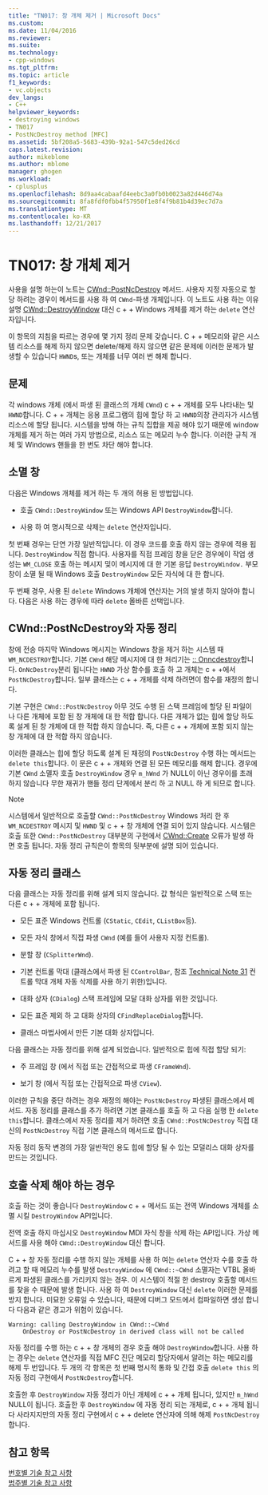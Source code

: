 ```yaml
---
title: "TN017: 창 개체 제거 | Microsoft Docs"
ms.custom: 
ms.date: 11/04/2016
ms.reviewer: 
ms.suite: 
ms.technology:
- cpp-windows
ms.tgt_pltfrm: 
ms.topic: article
f1_keywords:
- vc.objects
dev_langs:
- C++
helpviewer_keywords:
- destroying windows
- TN017
- PostNcDestroy method [MFC]
ms.assetid: 5bf208a5-5683-439b-92a1-547c5ded26cd
caps.latest.revision: 
author: mikeblome
ms.author: mblome
manager: ghogen
ms.workload:
- cplusplus
ms.openlocfilehash: 8d9aa4cabaafd4eebc3a0fb0b0023a82d446d74a
ms.sourcegitcommit: 8fa8fdf0fbb4f57950f1e8f4f9b81b4d39ec7d7a
ms.translationtype: MT
ms.contentlocale: ko-KR
ms.lasthandoff: 12/21/2017
---
```

# <a name="tn017-destroying-window-objects"></a>TN017: 창 개체 제거
사용을 설명 하는이 노트는 [CWnd::PostNcDestroy](../mfc/reference/cwnd-class.md#postncdestroy) 메서드. 사용자 지정 자동으로 할당 하려는 경우이 메서드를 사용 하 여 `CWnd`-파생 개체입니다. 이 노트도 사용 하는 이유 설명 [CWnd::DestroyWindow](../mfc/reference/cwnd-class.md#destroywindow) 대신 c + + Windows 개체를 제거 하는 `delete` 연산자입니다.  
  
 이 항목의 지침을 따르는 경우에 몇 가지 정리 문제 갖습니다. C + + 메모리와 같은 시스템 리소스를 해제 하지 않으면 delete/해제 하지 않으면 같은 문제에 이러한 문제가 발생할 수 있습니다 `HWND`s, 또는 개체를 너무 여러 번 해제 합니다.  
  
## <a name="the-problem"></a>문제  
 각 windows 개체 (에서 파생 된 클래스의 개체 `CWnd`) c + + 개체를 모두 나타내는 및 `HWND`합니다. C + + 개체는 응용 프로그램의 힙에 할당 하 고 `HWND`의창 관리자가 시스템 리소스에 할당 됩니다. 시스템을 방해 하는 규칙 집합을 제공 해야 있기 때문에 window 개체를 제거 하는 여러 가지 방법으로, 리소스 또는 메모리 누수 합니다. 이러한 규칙 개체 및 Windows 핸들을 한 번도 차단 해야 합니다.  
  
## <a name="destroying-windows"></a>소멸 창  
 다음은 Windows 개체를 제거 하는 두 개의 허용 된 방법입니다.  
  
-   호출 `CWnd::DestroyWindow` 또는 Windows API `DestroyWindow`합니다.  
  
-   사용 하 여 명시적으로 삭제는 `delete` 연산자입니다.  
  
 첫 번째 경우는 단연 가장 일반적입니다. 이 경우 코드를 호출 하지 않는 경우에 적용 됩니다. `DestroyWindow` 직접 합니다. 사용자를 직접 프레임 창을 닫은 경우에이 작업 생성는 `WM_CLOSE` 호출 하는 메시지 및이 메시지에 대 한 기본 응답 `DestroyWindow.` 부모 창이 소멸 될 때 Windows 호출 `DestroyWindow` 모든 자식에 대 한 합니다.  
  
 두 번째 경우, 사용 된 `delete` Windows 개체에 연산자는 거의 발생 하지 않아야 합니다. 다음은 사용 하는 경우에 따라 `delete` 올바른 선택입니다.  
  
## <a name="auto-cleanup-with-cwndpostncdestroy"></a>CWnd::PostNcDestroy와 자동 정리  
 창에 전송 마지막 Windows 메시지는 Windows 창을 제거 하는 시스템 때 `WM_NCDESTROY`합니다. 기본 `CWnd` 해당 메시지에 대 한 처리기는 [:: Onncdestroy](../mfc/reference/cwnd-class.md#onncdestroy)합니다. `OnNcDestroy`분리 됩니다는 `HWND` 가상 함수를 호출 하 고 개체는 c + +에서 `PostNcDestroy`합니다. 일부 클래스는 c + + 개체를 삭제 하려면이 함수를 재정의 합니다.  
  
 기본 구현은 `CWnd::PostNcDestroy` 아무 것도 수행 된 스택 프레임에 할당 된 파일이 나 다른 개체에 포함 된 창 개체에 대 한 적합 합니다. 다른 개체가 없는 힙에 할당 하도록 설계 된 창 개체에 대 한 적합 하지 않습니다. 즉, 다른 c + + 개체에 포함 되지 않는 창 개체에 대 한 적합 하지 않습니다.  
  
 이러한 클래스는 힙에 할당 하도록 설계 된 재정의 `PostNcDestroy` 수행 하는 메서드는 `delete this`합니다. 이 문은 c + + 개체와 연결 된 모든 메모리를 해제 합니다. 경우에 기본 `CWnd` 소멸자 호출 `DestroyWindow` 경우 `m_hWnd` 가 NULL이 아닌 경우이를 초래 하지 않습니다 무한 재귀가 핸들 정리 단계에서 분리 하 고 NULL 하 게 되므로 합니다.  
  
> [!NOTE]
>  시스템에서 일반적으로 호출할 `CWnd::PostNcDestroy` Windows 처리 한 후 `WM_NCDESTROY` 메시지 및 `HWND` 및 c + + 창 개체에 연결 되어 있지 않습니다. 시스템은 호출 또한 `CWnd::PostNcDestroy` 대부분의 구현에서 [CWnd::Create](../mfc/reference/cwnd-class.md#create) 오류가 발생 하면 호출 됩니다. 자동 정리 규칙은이 항목의 뒷부분에 설명 되어 있습니다.  
  
## <a name="auto-cleanup-classes"></a>자동 정리 클래스  
 다음 클래스는 자동 정리를 위해 설계 되지 않습니다. 값 형식은 일반적으로 스택 또는 다른 c + + 개체에 포함 됩니다.  
  
-   모든 표준 Windows 컨트롤 (`CStatic`, `CEdit`, `CListBox`등).  
  
-   모든 자식 창에서 직접 파생 `CWnd` (예를 들어 사용자 지정 컨트롤).  
  
-   분할 창 (`CSplitterWnd`).  
  
-   기본 컨트롤 막대 (클래스에서 파생 된 `CControlBar`, 참조 [Technical Note 31](../mfc/tn031-control-bars.md) 컨트롤 막대 개체 자동 삭제를 사용 하기 위한)입니다.  
  
-   대화 상자 (`CDialog`) 스택 프레임에 모달 대화 상자를 위한 것입니다.  
  
-   모든 표준 제외 하 고 대화 상자의 `CFindReplaceDialog`합니다.  
  
-   클래스 마법사에서 만든 기본 대화 상자입니다.  
  
 다음 클래스는 자동 정리를 위해 설계 되었습니다. 일반적으로 힙에 직접 할당 되기:  
  
-   주 프레임 창 (에서 직접 또는 간접적으로 파생 `CFrameWnd`).  
  
-   보기 창 (에서 직접 또는 간접적으로 파생 `CView`).  
  
 이러한 규칙을 중단 하려는 경우 재정의 해야는 `PostNcDestroy` 파생된 클래스에서 메서드. 자동 정리를 클래스를 추가 하려면 기본 클래스를 호출 하 고 다음 실행 한 `delete this`합니다. 클래스에서 자동 정리를 제거 하려면 호출 `CWnd::PostNcDestroy` 직접 대신의 `PostNcDestroy` 직접 기본 클래스의 메서드로 합니다.  
  
 자동 정리 동작 변경의 가장 일반적인 용도 힙에 할당 될 수 있는 모덜리스 대화 상자를 만드는 것입니다.  
  
## <a name="when-to-call-delete"></a>호출 삭제 해야 하는 경우  
 호출 하는 것이 좋습니다 `DestroyWindow` c + + 메서드 또는 전역 Windows 개체를 소멸 시킬 `DestroyWindow` API입니다.  
  
 전역 호출 하지 마십시오 `DestroyWindow` MDI 자식 창을 삭제 하는 API입니다. 가상 메서드를 사용 해야 `CWnd::DestroyWindow` 대신 합니다.  
  
 C + + 창 자동 정리를 수행 하지 않는 개체를 사용 하 여는 `delete` 연산자 수를 호출 하려고 할 때 메모리 누수를 발생 `DestroyWindow` 에 `CWnd::~CWnd` 소멸자는 VTBL 올바르게 파생된 클래스를 가리키지 않는 경우. 이 시스템이 적절 한 destroy 호출할 메서드를 찾을 수 때문에 발생 합니다. 사용 하 여 `DestroyWindow` 대신 `delete` 이러한 문제를 방지 합니다. 미묘한 오류일 수 있습니다, 때문에 디버그 모드에서 컴파일하면 생성 합니다 다음과 같은 경고가 위험이 있습니다.  
  
```  
Warning: calling DestroyWindow in CWnd::~CWnd  
    OnDestroy or PostNcDestroy in derived class will not be called  
```  
  
 자동 정리를 수행 하는 c + + 창 개체의 경우 호출 해야 `DestroyWindow`합니다. 사용 하는 경우는 `delete` 연산자를 직접 MFC 진단 메모리 할당자에서 알려는 하는 메모리를 해제 두 번입니다. 두 개의 각 항목은 첫 번째 명시적 통화 및 간접 호출 `delete this` 의 자동 정리 구현에서 `PostNcDestroy`합니다.  
  
 호출한 후 `DestroyWindow` 자동 정리가 아닌 개체에 c + + 개체 됩니다, 있지만 `m_hWnd` NULL이 됩니다. 호출한 후 `DestroyWindow` 에 자동 정리 되는 개체로, c + + 개체 됩니다 사라지지만의 자동 정리 구현에서 c + + delete 연산자에 의해 해제 `PostNcDestroy`합니다.  
  
## <a name="see-also"></a>참고 항목  
 [번호별 기술 참고 사항](../mfc/technical-notes-by-number.md)   
 [범주별 기술 참고 사항](../mfc/technical-notes-by-category.md)

